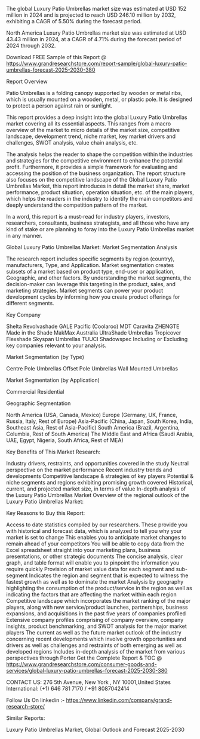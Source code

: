  The global Luxury Patio Umbrellas market size was estimated at USD 152 million in 2024 and is projected to reach USD 246.10 million by 2032, exhibiting a CAGR of 5.50% during the forecast period.



North America Luxury Patio Umbrellas market size was estimated at USD 43.43 million in 2024, at a CAGR of 4.71% during the forecast period of 2024 through 2032.

Download FREE Sample of this Report @ https://www.grandresearchstore.com/report-sample/global-luxury-patio-umbrellas-forecast-2025-2030-380






Report Overview



Patio Umbrellas is a folding canopy supported by wooden or metal ribs, which is usually mounted on a wooden, metal, or plastic pole. It is designed to protect a person against rain or sunlight.



This report provides a deep insight into the global Luxury Patio Umbrellas market covering all its essential aspects. This ranges from a macro overview of the market to micro details of the market size, competitive landscape, development trend, niche market, key market drivers and challenges, SWOT analysis, value chain analysis, etc.



The analysis helps the reader to shape the competition within the industries and strategies for the competitive environment to enhance the potential profit. Furthermore, it provides a simple framework for evaluating and accessing the position of the business organization. The report structure also focuses on the competitive landscape of the Global Luxury Patio Umbrellas Market, this report introduces in detail the market share, market performance, product situation, operation situation, etc. of the main players, which helps the readers in the industry to identify the main competitors and deeply understand the competition pattern of the market.



In a word, this report is a must-read for industry players, investors, researchers, consultants, business strategists, and all those who have any kind of stake or are planning to foray into the Luxury Patio Umbrellas market in any manner.



Global Luxury Patio Umbrellas Market: Market Segmentation Analysis

The research report includes specific segments by region (country), manufacturers, Type, and Application. Market segmentation creates subsets of a market based on product type, end-user or application, Geographic, and other factors. By understanding the market segments, the decision-maker can leverage this targeting in the product, sales, and marketing strategies. Market segments can power your product development cycles by informing how you create product offerings for different segments.



Key Company



Shelta
Revolvashade
GALE Pacific (Coolaroo)
MDT
Caravita
ZHENGTE
Made in the Shade
MakMax Australia
UltraShade Umbrellas
Tropicover
Flexshade
Skyspan Umbrellas
TUUCI
Shadowspec
Including or Excluding key companies relevant to your analysis.


Market Segmentation (by Type)



Centre Pole Umbrellas
Offset Pole Umbrellas
Wall Mounted Umbrellas


Market Segmentation (by Application)



Commercial
Residential


Geographic Segmentation



North America (USA, Canada, Mexico)
Europe (Germany, UK, France, Russia, Italy, Rest of Europe)
Asia-Pacific (China, Japan, South Korea, India, Southeast Asia, Rest of Asia-Pacific)
South America (Brazil, Argentina, Columbia, Rest of South America)
The Middle East and Africa (Saudi Arabia, UAE, Egypt, Nigeria, South Africa, Rest of MEA)


Key Benefits of This Market Research:



Industry drivers, restraints, and opportunities covered in the study
Neutral perspective on the market performance
Recent industry trends and developments
Competitive landscape & strategies of key players
Potential & niche segments and regions exhibiting promising growth covered
Historical, current, and projected market size, in terms of value
In-depth analysis of the Luxury Patio Umbrellas Market
Overview of the regional outlook of the Luxury Patio Umbrellas Market:


Key Reasons to Buy this Report:



Access to date statistics compiled by our researchers. These provide you with historical and forecast data, which is analyzed to tell you why your market is set to change
This enables you to anticipate market changes to remain ahead of your competitors
You will be able to copy data from the Excel spreadsheet straight into your marketing plans, business presentations, or other strategic documents
The concise analysis, clear graph, and table format will enable you to pinpoint the information you require quickly
Provision of market value data for each segment and sub-segment
Indicates the region and segment that is expected to witness the fastest growth as well as to dominate the market
Analysis by geography highlighting the consumption of the product/service in the region as well as indicating the factors that are affecting the market within each region
Competitive landscape which incorporates the market ranking of the major players, along with new service/product launches, partnerships, business expansions, and acquisitions in the past five years of companies profiled
Extensive company profiles comprising of company overview, company insights, product benchmarking, and SWOT analysis for the major market players
The current as well as the future market outlook of the industry concerning recent developments which involve growth opportunities and drivers as well as challenges and restraints of both emerging as well as developed regions
Includes in-depth analysis of the market from various perspectives through Porter
Get the Complete Report & TOC @ https://www.grandresearchstore.com/consumer-goods-and-services/global-luxury-patio-umbrellas-forecast-2025-2030-380

 
 

CONTACT US:
276 5th Avenue, New York , NY 10001,United States
International: (+1) 646 781 7170 / +91 8087042414

Follow Us On linkedin :- https://www.linkedin.com/company/grand-research-store/


Similar Reports:

Luxury Patio Umbrellas Market, Global Outlook and Forecast 2025-2030
